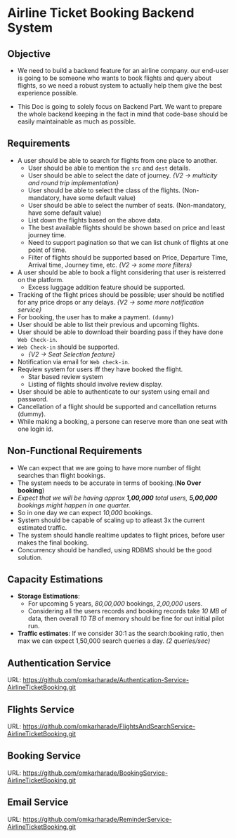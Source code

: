 # Airline Ticket Booking Backend System

## Objective

- We need to build a backend feature for an airline company. our end-user is going to be someone who wants to book flights and query about flights, so we need a robust system to actually help them give the best experience possible.

- This Doc is going to solely focus on Backend Part. We want to prepare the whole backend keeping in the fact in mind that code-base should be easily maintainable as much as possible.

## Requirements

- A user should be able to search for flights from one place to another.
  - User should be able to mention the `src` and `dest` details.
  - User should be able to select the date of journey. _{V2 -> multicity and round trip implementation}_
  - User should be able to select the class of the flights. (Non-mandatory, have some default value)
  - User should be able to select the number of seats. (Non-mandatory, have some default value)
  - List down the flights based on the above data.
  - The best available flights should be shown based on price and least journey time.
  - Need to support pagination so that we can list chunk of flights at one point of time.
  - Filter of flights should be supported based on Price, Departure Time, Arrival time, Journey time, etc. _{V2 -> some more filters}_
- A user should be able to book a flight considering that user is reisterred on the platform.
  - Excess luggage addition feature should be supported.
- Tracking of the flight prices should be possible; user should be notified for any price drops or any delays. _{V2 -> some more notification service}_
- For booking, the user has to make a payment. `(dummy)`
- User should be able to list their previous and upcoming flights.
- User should be able to download their boarding pass if they have done `Web Check-in`.
- `Web Check-in` should be supported.
  - _{V2 -> Seat Selection feature}_
- Notification via email for `Web check-in`.
- Reqview system for users iff they have booked the flight.
  - Star based review system
  - Listing of flights should involve review display.
- User should be able to authenticate to our system using email and password.
- Cancellation of a flight should be supported and cancellation returns (dummy).
- While making a booking, a persone can reserve more than one seat with one login id.

## Non-Functional Requirements

- We can expect that we are going to have more number of flight searches than flight bookings.
- The system needs to be accurate in terms of booking.(**No Over booking**)
- _Expect that we will be having approx **1,00,000** total users, **5,00,000** bookings might happen in one quarter._
- So in one day we can expect _10,000_ bookings.
- System should be capable of scaling up to atleast 3x the current estimated traffic.
- The system should handle realtime updates to flight prices, before user makes the final booking.
- Concurrency should be handled, using RDBMS should be the good solution.

## Capacity Estimations

- **Storage Estimations**:
  - For upcoming 5 years, _80,00,000_ bookings, _2,00,000_ users.
  - Considering all the users records and booking records take _10 MB_ of data, then overall _10 TB_ of memory should be fine for out initial pilot run.
- **Traffic estimates**: If we consider 30:1 as the search:booking ratio, then max we can expect 1,50,000 search queries a day. _(2 queries/sec)_

## Authentication Service

URL: <https://github.com/omkarharade/Authentication-Service-AirlineTicketBooking.git>

## Flights Service

URL: <https://github.com/omkarharade/FlightsAndSearchService-AirlineTicketBooking.git>

## Booking Service

URL: <https://github.com/omkarharade/BookingService-AirlineTicketBooking.git>

## Email Service

URL: <https://github.com/omkarharade/ReminderService-AirlineTicketBooking.git>

